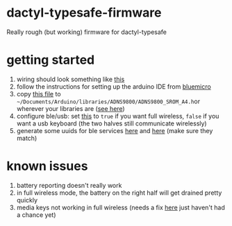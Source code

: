 # dactyl-typesafe-firmware
Really rough (but working) firmware for dactyl-typesafe

# getting started
1. wiring should look something like [this](wiring.png)
1. follow the instructions for setting up the arduino IDE from [bluemicro](http://bluemicro.jpconstantineau.com/docs/)
1. copy [this file](https://github.com/mrjohnk/ADNS-9800/blob/0895bcca4f68c114e5c67aa7a46116cc88fb7cb3/Arduino%20Example%20Sketches/ADNS9800_SROM_A4.ino) to `~/Documents/Arduino/libraries/ADNS9800/ADNS9800_SROM_A4.h`or wherever your libraries are ([see here](https://docs.arduino.cc/software/ide-v1/tutorials/installing-libraries#manual-installation))
1. configure ble/usb: set [this](right/ble.h#L5) to `true` if you want full wireless, `false` if you want a usb keyboard (the two halves still communicate wirelessly)
1. generate some uuids for ble services [here](right/constants.h#L7-L9) and [here](left/constants.h#L7-L9) (make sure they match)

# known issues
1. battery reporting doesn't really work
1. in full wireless mode, the battery on the right half will get drained pretty quickly
1. media keys not working in full wireless (needs a fix [here](right/keyboard_dev.cpp#L330-L343) just haven't had a chance yet)
